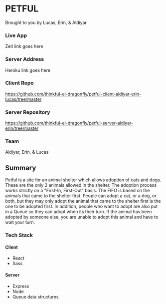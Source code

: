 # PETFUL

Brought to you by Lucas, Erin, & Aldiyar

### Live App

Zeit link goes here

### Server Address

Heroku link goes here

### Client Repo

https://github.com/thinkful-ei-dragonfly/petful-client-aldiyar-erin-lucas/tree/master

### Server Repository

https://github.com/thinkful-ei-dragonfly/petful-server-aldiyar-erin/tree/master


### Team

Aldiyar, Erin, & Lucas


## Summary

Petful is a site for an animal shelter which allows adoption of cats and dogs. These are the only 2 animals allowed in the shelter. The adoption process works strictly on a "First-In, First-Out" basis. The FIFO is based on the animals that came to the shelter first. People can adopt a cat, or a dog, or both, but they may only adopt the animal that came to the shelter first is the one to be adopted first. In addition, people who want to adopt are also put in a Queue so they can adopt when its their turn. If the animal has been adopted by someone else, you are unable to adopt this animal and have to wait your turn.

### Tech Stack

#### Client

* React
* Sass

#### Server

* Express
* Node
* Queue data structures